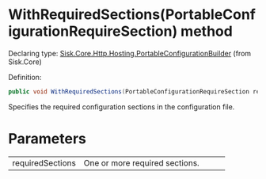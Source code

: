 <!--

Copyrights 2023 Sisk Framework - CypherPotato
Published under MIT license

!!! DO NOT EDIT THIS FILE !!!
This file was generated by a tool in the Sisk package. To edit the information in this documentation,
edit the XML documentation present in the Sisk source code.

-->


# WithRequiredSections(PortableConfigurationRequireSection) method

Declaring type: [Sisk.Core.Http.Hosting.PortableConfigurationBuilder](/read?q=/contents/spec/Sisk.Core.Http.Hosting.PortableConfigurationBuilder.md) (from Sisk.Core)


Definition:

```cs
public void WithRequiredSections(PortableConfigurationRequireSection requiredSections)
```

Specifies the required configuration sections in the configuration file.


# Parameters

<table>
    <tbody>
<tr>
    <td width="33%">requiredSections</td>
    <td>One or more required sections.</td>
</tr>
    </tbody>
</table>
